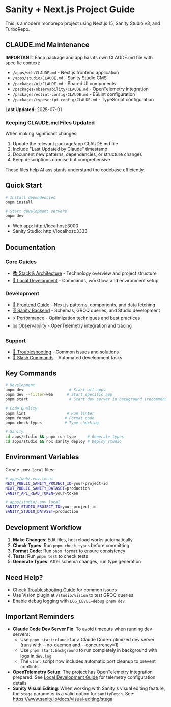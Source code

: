 # Sanity + Next.js Project Guide

This is a modern monorepo project using Next.js 15, Sanity Studio v3, and TurboRepo.

## CLAUDE.md Maintenance

**IMPORTANT:** Each package and app has its own CLAUDE.md file with specific context:
- `/apps/web/CLAUDE.md` - Next.js frontend application
- `/apps/studio/CLAUDE.md` - Sanity Studio CMS
- `/packages/ui/CLAUDE.md` - Shared UI components
- `/packages/observability/CLAUDE.md` - OpenTelemetry integration
- `/packages/eslint-config/CLAUDE.md` - ESLint configuration
- `/packages/typescript-config/CLAUDE.md` - TypeScript configuration

**Last Updated:** 2025-07-01

### Keeping CLAUDE.md Files Updated

When making significant changes:
1. Update the relevant package/app CLAUDE.md file
2. Include "Last Updated by Claude" timestamp
3. Document new patterns, dependencies, or structure changes
4. Keep descriptions concise but comprehensive

These files help AI assistants understand the codebase efficiently.

## Quick Start

```bash
# Install dependencies
pnpm install

# Start development servers
pnpm dev
```

- Web app: http://localhost:3000
- Sanity Studio: http://localhost:3333

## Documentation

### Core Guides

- [📚 Stack & Architecture](./docs/stack.md) - Technology overview and project structure
- [🚀 Local Development](./docs/local-development.md) - Commands, workflow, and environment setup

### Development

- [🎨 Frontend Guide](./docs/frontend.md) - Next.js patterns, components, and data fetching
- [🗄️ Sanity Backend](./docs/sanity-backend.md) - Schemas, GROQ queries, and Studio development
- [⚡ Performance](./docs/performance.md) - Optimization techniques and best practices
- [📊 Observability](./docs/observability.md) - OpenTelemetry integration and tracing

### Support

- [🔧 Troubleshooting](./docs/troubleshooting.md) - Common issues and solutions
- [🤖 Slash Commands](./docs/commands/README.md) - Automated development tasks

## Key Commands

```bash
# Development
pnpm dev                    # Start all apps
pnpm dev --filter=web      # Start specific app
pnpm start                  # Start dev server in background (recommended for AI assistants)

# Code Quality
pnpm lint                  # Run linter
pnpm format               # Format code
pnpm check-types          # Type checking

# Sanity
cd apps/studio && pnpm run type     # Generate types
cd apps/studio && npx sanity deploy # Deploy studio
```

## Environment Variables

Create `.env.local` files:

```bash
# apps/web/.env.local
NEXT_PUBLIC_SANITY_PROJECT_ID=your-project-id
NEXT_PUBLIC_SANITY_DATASET=production
SANITY_API_READ_TOKEN=your-token

# apps/studio/.env.local
SANITY_STUDIO_PROJECT_ID=your-project-id
SANITY_STUDIO_DATASET=production
```

## Development Workflow

1. **Make Changes**: Edit files, hot reload works automatically
2. **Check Types**: Run `pnpm check-types` before committing
3. **Format Code**: Run `pnpm format` to ensure consistency
4. **Tests**: Run `pnpm test` to check tests
5. **Generate Types**: After schema changes, run type generation

## Need Help?

- Check [Troubleshooting Guide](./docs/troubleshooting.md) for common issues
- Use Vision plugin at `/studio/vision` to test GROQ queries
- Enable debug logging with `LOG_LEVEL=debug pnpm dev`

## Important Reminders

- **Claude Code Dev Server Fix**: To avoid timeouts when running dev servers:
  - Use `pnpm start:claude` for a Claude Code-optimized dev server (runs with --no-daemon and --concurrency=1)
  - Use `pnpm start:background` to run completely in background with logs in `dev.log`
  - The `start` script now includes automatic port cleanup to prevent conflicts
- **OpenTelemetry Setup**: The project has OpenTelemetry integration prepared. See [Local Development Guide](./docs/local-development.md) for telemetry configuration details
- **Sanity Visual Editing**: When working with Sanity's visual editing feature, the `stega` parameter is a valid option for `sanityFetch`. See: https://www.sanity.io/docs/visual-editing/stega
